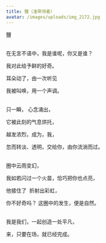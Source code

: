 ```yaml
---
title: 鹽（准带领者）
avatar: /images/uploads/img_2172.jpg
---
```

鹽

\
在无言不语中，我是谁呢，你又是谁？

我对此给予鲜的好奇。

耳朵动了，由一次听见

我被叫唤，用一个声调。

\
只一瞬， 心念涌出，

它被此刻的气息烘托，

越发浓烈，成为，我，

忽而转淡、透明，交给你，由你流淌而过。

\
圈中云雨变幻，

我如若闪过一个火苗，恰巧把你也点亮，

他接住了  折射出彩虹，

你不好奇吗？ 这圈中的发生，便是自然。

\
我是我们，一起创造一处平凡，

来，只要在场，就已经完成。